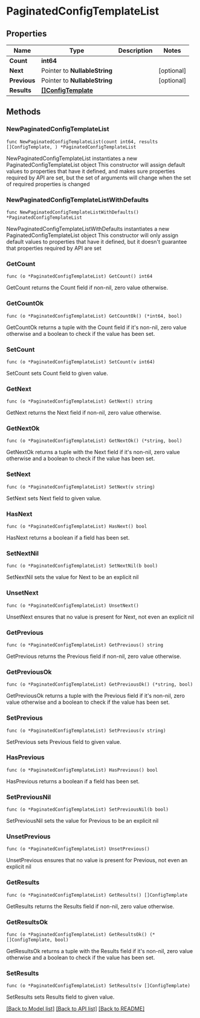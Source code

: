 # PaginatedConfigTemplateList

## Properties

Name | Type | Description | Notes
------------ | ------------- | ------------- | -------------
**Count** | **int64** |  | 
**Next** | Pointer to **NullableString** |  | [optional] 
**Previous** | Pointer to **NullableString** |  | [optional] 
**Results** | [**[]ConfigTemplate**](ConfigTemplate.md) |  | 

## Methods

### NewPaginatedConfigTemplateList

`func NewPaginatedConfigTemplateList(count int64, results []ConfigTemplate, ) *PaginatedConfigTemplateList`

NewPaginatedConfigTemplateList instantiates a new PaginatedConfigTemplateList object
This constructor will assign default values to properties that have it defined,
and makes sure properties required by API are set, but the set of arguments
will change when the set of required properties is changed

### NewPaginatedConfigTemplateListWithDefaults

`func NewPaginatedConfigTemplateListWithDefaults() *PaginatedConfigTemplateList`

NewPaginatedConfigTemplateListWithDefaults instantiates a new PaginatedConfigTemplateList object
This constructor will only assign default values to properties that have it defined,
but it doesn't guarantee that properties required by API are set

### GetCount

`func (o *PaginatedConfigTemplateList) GetCount() int64`

GetCount returns the Count field if non-nil, zero value otherwise.

### GetCountOk

`func (o *PaginatedConfigTemplateList) GetCountOk() (*int64, bool)`

GetCountOk returns a tuple with the Count field if it's non-nil, zero value otherwise
and a boolean to check if the value has been set.

### SetCount

`func (o *PaginatedConfigTemplateList) SetCount(v int64)`

SetCount sets Count field to given value.


### GetNext

`func (o *PaginatedConfigTemplateList) GetNext() string`

GetNext returns the Next field if non-nil, zero value otherwise.

### GetNextOk

`func (o *PaginatedConfigTemplateList) GetNextOk() (*string, bool)`

GetNextOk returns a tuple with the Next field if it's non-nil, zero value otherwise
and a boolean to check if the value has been set.

### SetNext

`func (o *PaginatedConfigTemplateList) SetNext(v string)`

SetNext sets Next field to given value.

### HasNext

`func (o *PaginatedConfigTemplateList) HasNext() bool`

HasNext returns a boolean if a field has been set.

### SetNextNil

`func (o *PaginatedConfigTemplateList) SetNextNil(b bool)`

 SetNextNil sets the value for Next to be an explicit nil

### UnsetNext
`func (o *PaginatedConfigTemplateList) UnsetNext()`

UnsetNext ensures that no value is present for Next, not even an explicit nil
### GetPrevious

`func (o *PaginatedConfigTemplateList) GetPrevious() string`

GetPrevious returns the Previous field if non-nil, zero value otherwise.

### GetPreviousOk

`func (o *PaginatedConfigTemplateList) GetPreviousOk() (*string, bool)`

GetPreviousOk returns a tuple with the Previous field if it's non-nil, zero value otherwise
and a boolean to check if the value has been set.

### SetPrevious

`func (o *PaginatedConfigTemplateList) SetPrevious(v string)`

SetPrevious sets Previous field to given value.

### HasPrevious

`func (o *PaginatedConfigTemplateList) HasPrevious() bool`

HasPrevious returns a boolean if a field has been set.

### SetPreviousNil

`func (o *PaginatedConfigTemplateList) SetPreviousNil(b bool)`

 SetPreviousNil sets the value for Previous to be an explicit nil

### UnsetPrevious
`func (o *PaginatedConfigTemplateList) UnsetPrevious()`

UnsetPrevious ensures that no value is present for Previous, not even an explicit nil
### GetResults

`func (o *PaginatedConfigTemplateList) GetResults() []ConfigTemplate`

GetResults returns the Results field if non-nil, zero value otherwise.

### GetResultsOk

`func (o *PaginatedConfigTemplateList) GetResultsOk() (*[]ConfigTemplate, bool)`

GetResultsOk returns a tuple with the Results field if it's non-nil, zero value otherwise
and a boolean to check if the value has been set.

### SetResults

`func (o *PaginatedConfigTemplateList) SetResults(v []ConfigTemplate)`

SetResults sets Results field to given value.



[[Back to Model list]](../README.md#documentation-for-models) [[Back to API list]](../README.md#documentation-for-api-endpoints) [[Back to README]](../README.md)


